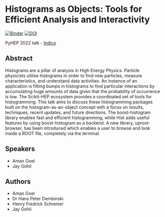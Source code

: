 # Histograms as Objects: Tools for Efficient Analysis and Interactivity

[![Binder](https://mybinder.org/badge_logo.svg)](https://mybinder.org/v2/gh/amangoel185/pyhep-2022-histogramming-talk/HEAD)
[![DOI](https://zenodo.org/badge/534640103.svg)](https://zenodo.org/badge/latestdoi/534640103)

PyHEP 2022 talk - [Indico](https://indico.cern.ch/event/1150631/contributions/5014273/)

## Abstract

Histograms are a pillar of analysis in High Energy Physics. Particle physicists utilise histograms in order to find new particles, measure characteristics, and understand data activities. An instance of an application is fitting bumps in histograms to find particular interactions by accumulating huge amounts of data given that the probability of occurrence is low. The Scikit-HEP ecosystem provides a coordinated set of tools for histogramming. This talk aims to discuss these histogramming packages built on the histogram-as-an-object concept with a focus on results, techniques, recent updates, and future directions. The boost-histogram library enables fast and efficient histogramming, while Hist adds useful features by using boost-histogram as a backend. A new library, uproot-browser, has been introduced which enables a user to browse and look inside a ROOT file, completely via the terminal.

## Speakers

- Aman Goel
- Jay Gohil

## Authors

- Aman Goel
- Dr Hans Peter Dembinski
- Henry Fredrick Schreiner
- Jay Gohil
